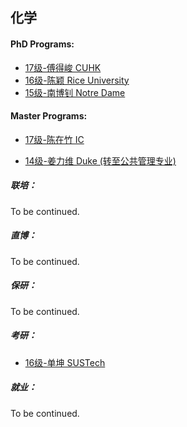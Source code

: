 ## 化学

#### PhD Programs:

- [17级-傅得峻 CUHK](grad-application/chemistry/[HK]-17-fudejun.md)
- [16级-陈颖 Rice University](grad-application/chemistry/[US]-15-chenying.md)
- [15级-南博钊 Notre Dame](grad-application/chemistry/[US]-15-nanbozhao.md)

#### Master Programs:

- [17级-陈在竹 IC](grad-application/chemistry/[UK]-17-chenzaizhu.md)

* [14级-姜力维 Duke (转至公共管理专业)](grad-application/chemistry/[US]-15-jiangliwei.md)

##### 联培：

To be continued.

##### 直博：

To be continued.

##### 保研：

To be continued.

##### 考研：

- [16级-单坤 SUSTech](grad-application/chemistry/[SUSTech]-16-ShanKun.md)

##### 就业：

To be continued.
